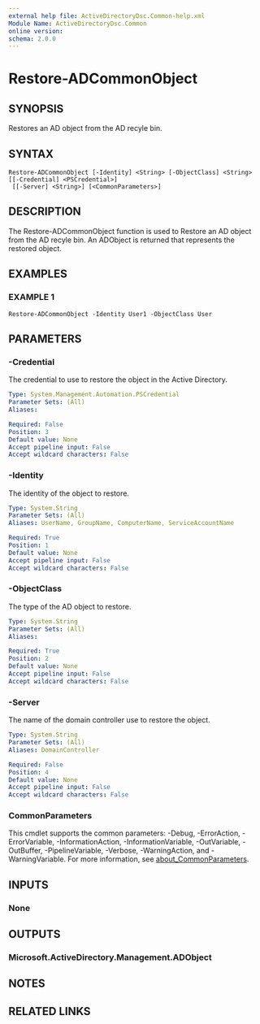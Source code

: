 ```yaml
---
external help file: ActiveDirectoryDsc.Common-help.xml
Module Name: ActiveDirectoryDsc.Common
online version:
schema: 2.0.0
---
```


# Restore-ADCommonObject

## SYNOPSIS
Restores an AD object from the AD recyle bin.

## SYNTAX

```
Restore-ADCommonObject [-Identity] <String> [-ObjectClass] <String> [[-Credential] <PSCredential>]
 [[-Server] <String>] [<CommonParameters>]
```

## DESCRIPTION
The Restore-ADCommonObject function is used to Restore an AD object from the AD recyle bin.
An ADObject is
returned that represents the restored object.

## EXAMPLES

### EXAMPLE 1
```
Restore-ADCommonObject -Identity User1 -ObjectClass User
```

## PARAMETERS

### -Credential
The credential to use to restore the object in the Active
Directory.

```yaml
Type: System.Management.Automation.PSCredential
Parameter Sets: (All)
Aliases:

Required: False
Position: 3
Default value: None
Accept pipeline input: False
Accept wildcard characters: False
```

### -Identity
The identity of the object to restore.

```yaml
Type: System.String
Parameter Sets: (All)
Aliases: UserName, GroupName, ComputerName, ServiceAccountName

Required: True
Position: 1
Default value: None
Accept pipeline input: False
Accept wildcard characters: False
```

### -ObjectClass
The type of the AD object to restore.

```yaml
Type: System.String
Parameter Sets: (All)
Aliases:

Required: True
Position: 2
Default value: None
Accept pipeline input: False
Accept wildcard characters: False
```

### -Server
The name of the domain controller use to restore the object.

```yaml
Type: System.String
Parameter Sets: (All)
Aliases: DomainController

Required: False
Position: 4
Default value: None
Accept pipeline input: False
Accept wildcard characters: False
```

### CommonParameters
This cmdlet supports the common parameters: -Debug, -ErrorAction, -ErrorVariable, -InformationAction, -InformationVariable, -OutVariable, -OutBuffer, -PipelineVariable, -Verbose, -WarningAction, and -WarningVariable. For more information, see [about_CommonParameters](http://go.microsoft.com/fwlink/?LinkID=113216).

## INPUTS

### None
## OUTPUTS

### Microsoft.ActiveDirectory.Management.ADObject
## NOTES

## RELATED LINKS
